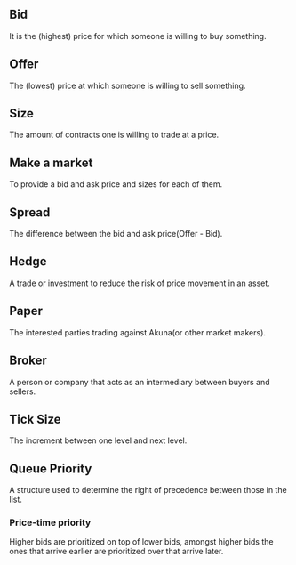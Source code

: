 ## Bid
It is the (highest) price for which someone is willing to buy something. 
## Offer
The (lowest) price at which someone is willing to sell something.
## Size
The amount of contracts one is willing to trade at a price.
## Make a market
To provide a bid and ask price and sizes for each of them.
## Spread
The difference between the bid and ask price(Offer - Bid).
## Hedge
A trade or investment to reduce the risk of price movement in an asset.
## Paper
The interested parties trading against Akuna(or other market makers).
## Broker
A person or company that acts as an intermediary between buyers and sellers.
## Tick Size
The increment between one level and next level.

## Queue Priority
A structure used to determine the right of precedence between those in the list.

### Price-time priority
Higher bids are prioritized on top of lower bids, amongst higher bids the ones that arrive earlier are prioritized over that arrive later.


